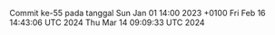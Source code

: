 Commit ke-55 pada tanggal Sun Jan 01 14:00 2023 +0100
Fri Feb 16 14:43:06 UTC 2024
Thu Mar 14 09:09:33 UTC 2024
